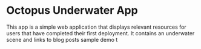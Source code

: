 # Octopus Underwater App

This app is a simple web application that displays relevant resources for users that have completed their first deployment. It contains an underwater scene and links to blog posts
sample demo t